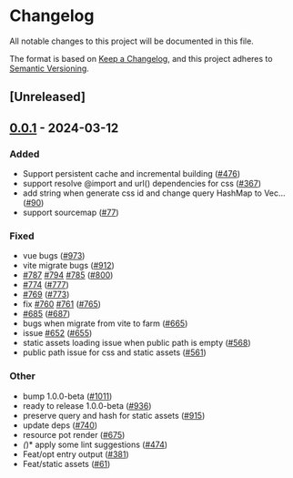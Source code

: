 # Changelog
All notable changes to this project will be documented in this file.

The format is based on [Keep a Changelog](https://keepachangelog.com/en/1.0.0/),
and this project adheres to [Semantic Versioning](https://semver.org/spec/v2.0.0.html).

## [Unreleased]

## [0.0.1](https://github.com/ErKeLost/farm/releases/tag/farmfe_plugin_static_assets-v0.0.1) - 2024-03-12

### Added
- Support persistent cache and incremental building ([#476](https://github.com/ErKeLost/farm/pull/476))
- support resolve @import and url() dependencies for css ([#367](https://github.com/ErKeLost/farm/pull/367))
- add string when generate css id and change query HashMap to Vec… ([#90](https://github.com/ErKeLost/farm/pull/90))
- support sourcemap ([#77](https://github.com/ErKeLost/farm/pull/77))

### Fixed
- vue bugs ([#973](https://github.com/ErKeLost/farm/pull/973))
- vite migrate bugs ([#912](https://github.com/ErKeLost/farm/pull/912))
- [#787](https://github.com/ErKeLost/farm/pull/787) [#794](https://github.com/ErKeLost/farm/pull/794) [#785](https://github.com/ErKeLost/farm/pull/785) ([#800](https://github.com/ErKeLost/farm/pull/800))
- [#774](https://github.com/ErKeLost/farm/pull/774) ([#777](https://github.com/ErKeLost/farm/pull/777))
- [#769](https://github.com/ErKeLost/farm/pull/769) ([#773](https://github.com/ErKeLost/farm/pull/773))
- fix [#760](https://github.com/ErKeLost/farm/pull/760) [#761](https://github.com/ErKeLost/farm/pull/761) ([#765](https://github.com/ErKeLost/farm/pull/765))
- [#685](https://github.com/ErKeLost/farm/pull/685) ([#687](https://github.com/ErKeLost/farm/pull/687))
- bugs when migrate from vite to farm ([#665](https://github.com/ErKeLost/farm/pull/665))
- issue [#652](https://github.com/ErKeLost/farm/pull/652) ([#655](https://github.com/ErKeLost/farm/pull/655))
- static assets loading issue when public path is empty ([#568](https://github.com/ErKeLost/farm/pull/568))
- public path issue for css and static assets ([#561](https://github.com/ErKeLost/farm/pull/561))

### Other
- bump 1.0.0-beta ([#1011](https://github.com/ErKeLost/farm/pull/1011))
- ready to release 1.0.0-beta ([#936](https://github.com/ErKeLost/farm/pull/936))
- preserve query and hash for static assets ([#915](https://github.com/ErKeLost/farm/pull/915))
- update deps ([#740](https://github.com/ErKeLost/farm/pull/740))
- resource pot render ([#675](https://github.com/ErKeLost/farm/pull/675))
- *(*)* apply some lint suggestions ([#474](https://github.com/ErKeLost/farm/pull/474))
- Feat/opt entry output ([#381](https://github.com/ErKeLost/farm/pull/381))
- Feat/static assets ([#61](https://github.com/ErKeLost/farm/pull/61))

